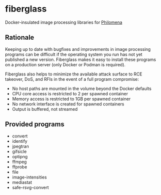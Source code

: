 # fiberglass

Docker-insulated image processing libraries for [Philomena](https://github.com/derpibooru/philomena)

## Rationale

Keeping up to date with bugfixes and improvements in image processing programs can be difficult if the operating system you run has not yet published a new version. Fiberglass makes it easy to install these programs on a production server (only Docker or Podman is required).

Fiberglass also helps to minimize the available attack surface to RCE takeover, DoS, and RFIs in the event of a full program compromise:

- No host paths are mounted in the volume beyond the Docker defaults
- CPU core access is restricted to 2 per spawned container
- Memory access is restricted to 1GB per spawned container
- No network interface is created for spawned containers
- Output is buffered, not streamed

## Provided programs

- convert
- identify
- jpegtran
- gifsicle
- optipng
- ffmpeg
- ffprobe
- file
- image-intensities
- mediastat
- safe-rsvg-convert
